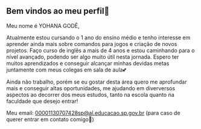 ## Bem vindos ao meu perfil​​🩷​

Meu nome é YOHANA GODÊ,

Atualmente estou cursando o 1 ano do ensino médio e tenho interesse em aprender ainda mais sobre comandos para jogos e criação de novos projetos. Faço curso de inglês a mais de 4 anos e estou caminhando para o nível avançado, podendo ser algo muito útil nesta jornada. Espero ter muitos aprendizados e conseguir alcançar minhas devidas metas juntamente com meus colegas em sala de aula​💕​

Ainda não trabalho, porém se eu gostar desta área quero me aprofundar mais e conseguir altas oportunidades, me ajudando em diverversos aspectos ao decorrer dos meus estudos, tanto na escola quanto na faculdade que desejo entrar!

Meu email: 00001130707428sp@al.educacao.sp.gov.br (para caso de querer entrar em contato comigo​🤗​)

